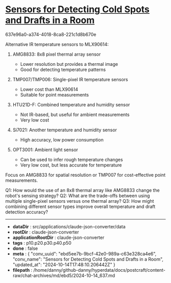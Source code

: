 # [Sensors for Detecting Cold Spots and Drafts in a Room](https://claude.ai/chat/ebd5ee7b-9bcf-42e0-989a-c63e328ca4e6)

637e96a0-a374-4018-8ca8-221c1d8b670e

 Alternative IR temperature sensors to MLX90614:

1. AMG8833: 8x8 pixel thermal array sensor
   - Lower resolution but provides a thermal image
   - Good for detecting temperature patterns

2. TMP007/TMP006: Single-pixel IR temperature sensors
   - Lower cost than MLX90614
   - Suitable for point measurements

3. HTU21D-F: Combined temperature and humidity sensor
   - Not IR-based, but useful for ambient measurements
   - Very low cost

4. Si7021: Another temperature and humidity sensor
   - High accuracy, low power consumption

5. OPT3001: Ambient light sensor
   - Can be used to infer rough temperature changes
   - Very low cost, but less accurate for temperature

Focus on AMG8833 for spatial resolution or TMP007 for cost-effective point measurements.

Q1: How would the use of an 8x8 thermal array like AMG8833 change the robot's sensing strategy?
Q2: What are the trade-offs between using multiple single-pixel sensors versus one thermal array?
Q3: How might combining different sensor types improve overall temperature and draft detection accuracy?

---

* **dataDir** : src/applications/claude-json-converter/data
* **rootDir** : claude-json-converter
* **applicationRootDir** : claude-json-converter
* **tags** : p10.p20.p30.p40.p50
* **done** : false
* **meta** : {
  "conv_uuid": "ebd5ee7b-9bcf-42e0-989a-c63e328ca4e6",
  "conv_name": "Sensors for Detecting Cold Spots and Drafts in a Room",
  "updated_at": "2024-10-14T17:48:10.206442Z"
}
* **filepath** : /home/danny/github-danny/hyperdata/docs/postcraft/content-raw/chat-archives/md/ebd5/2024-10-14_637.md